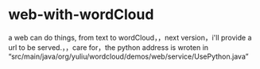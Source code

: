 # web-with-wordCloud
a web can do things, from text to wordCloud，，next version，i'll provide a url to be served.，，care for，the python address is  wroten in “src/main/java/org/yuliu/wordcloud/demos/web/service/UsePython.java”
